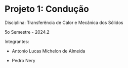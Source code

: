 # Projeto 1: Condução

Disciplina: Transferência de Calor e Mecânica dos Sólidos

5o Semestre - 2024.2


Integrantes:

  -  Antonio Lucas Michelon de Almeida

  -  Pedro Nery

